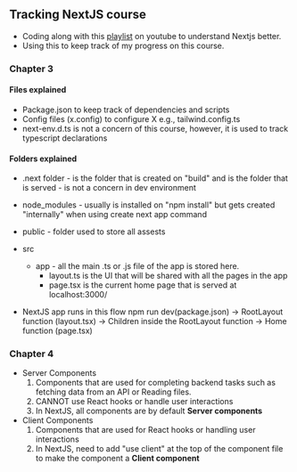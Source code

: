 ## Tracking NextJS course

- Coding along with this [playlist](https://www.youtube.com/playlist?list=PLC3y8-rFHvwjOKd6gdf4QtV1uYNiQnruI) on youtube to understand Nextjs better.
- Using this to keep track of my progress on this course. 


### Chapter 3
#### Files explained
- Package.json to keep track of dependencies and scripts 
- Config files (x.config) to configure X e.g., tailwind.config.ts
- next-env.d.ts is not a concern of this course, however, it is used to track typescript declarations 

#### Folders explained
- .next folder - is the folder that is created on "build" and is the folder that is served - is not a concern in dev environment
- node_modules - usually is installed on "npm install" but gets created "internally" when using create next app command
- public - folder used to store all assests
- src 
    - app - all the main .ts or .js file of the app is stored here. 
        - layout.ts is the UI that will be shared with all the pages in the app
        - page.tsx is the current home page that is served at localhost:3000/


- NextJS app runs in this flow npm run dev(package.json) -> RootLayout function (layout.tsx) -> Children inside the RootLayout function -> Home function (page.tsx)


### Chapter 4 
- Server Components
    1. Components that are used for completing backend tasks such as fetching data from an API or Reading files. 
    2. CANNOT use React hooks or handle user interactions
    3. In NextJS, all components are by default **Server components**
- Client Components 
    1. Components that are used for React hooks or handling user interactions
    2. In NextJS, need to add "use client" at the top of the component file to make the component a  **Client component**
